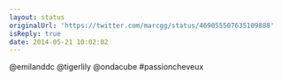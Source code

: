 ```yaml
---
layout: status
originalUrl: 'https://twitter.com/marcgg/status/469055507635109888'
isReply: true
date: 2014-05-21 10:02:02
---
```


@emilanddc @tigerlily @ondacube #passioncheveux
